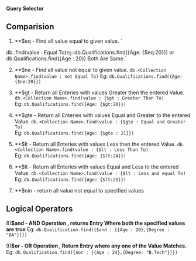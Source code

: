 **Query Selector**

## Comparision ##

1.  **$eq - Find all value equal to given value.
`

db.<Collection Name>.find(value : Equal To)`
Eg: `db.Qualifications.find({Age: {$eq:20}}) or db.Qualifications.find({Age : 20}) Both Are Same.`

2.  **$ne - Find all value not equal to given value.
`db.<Collection Name>.find(value : not Equal To)`
Eg: `db.Qualifications.find({Age: {$ne:20}})`


3.  **$gt - Return all Enteries with values Greater then the entered Value.
`db.<Collection Name>.find(value : {$gt : Greater Than To)`  
Eg: `db.Qualifications.find({Age: {$gt:20}})`

4.  **$gte - Return all Enteries with values Equal and Greater to the entered Value.
`db.<Collection Name>.find(value : {$gte : Equal and Greater To)`  
Eg: `db.Qualifications.find({Age: {$gte : 21}})`

5.  **$lt - Return all Enteries with values Less then the entered Value.
`db.<Collection Name>.find(value : {$lt : Less Than To)`  
Eg: `db.Qualifications.find({Age: {$lt:24}})`

6.  **$lt - Return all Enteries with values Equal and Less to the entered Value.
`db.<Collection Name>.find(value : {$lt : Less and equal To)`  
Eg: `db.Qualifications.find({Age: {$lt:25}})`

7. **$nin - return all value not equal to specified values


## Logical Operators ##

8)**$and - AND Operation , returns Entry Where both the specified values are true**
Eg: `db.Qualification.find({$and : [{Age : 20},{Degree : "BA"}]})`

9)**$or - OR Operation , Return Entry where any one of the Value Matches.**
Eg: `db.Qualification.find({$or : [{Age : 24},{Degree: "B.Tech"}]})`
